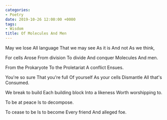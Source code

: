 ```yaml
---
categories:
- Poetry
date: 2019-10-26 12:00:00 +0000
tags:
- Wisdom
title: Of Molecules And Men
---
```


May we lose
All language
That we may see
As it is
And not
As we think,

For cells
Arose
From division
To divide
And conquer
Molecules
And men.

From the
Prokaryote
To the
Proletariat
A conflict
Ensues.

You're so sure
That you're full
Of yourself
As your cells
Dismantle
All that's
Consumed.

We break to build
Each building block
Into a likeness
Worth worshipping to.

To be at peace
Is to decompose.

To cease to be
Is to become
Every friend
And alleged foe.

